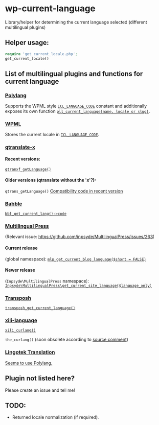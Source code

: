 # wp-current-language
Library/helper for determining the current language selected (different multilingual plugins)

## Helper usage:
```php
require 'get_current_locale.php';
get_current_locale()
````

## List of multilingual plugins and functions for current language

### [Polylang](https://wordpress.org/plugins/polylang/)
Supports the WPML style 
[`ICL_LANGUAGE_CODE`](https://polylang.pro/doc/wpml-api/) constant and 
additionally exposes its own function 
[`pll_current_language(name, locale or slug)`](https://polylang.wordpress.com/documentation/documentation-for-developers/functions-reference/).


### [WPML](https://wpml.org)
Stores the current locale in 
[`ICL_LANGUAGE_CODE`](https://wpml.org/documentation/support/wpml-coding-api/).


### [qtranslate-x](https://wordpress.org/plugins/qtranslate-x/)

#### Recent versions:
[`qtranxf_getLanguage()`](https://github.com/qTranslate-Team/qtranslate-x/blob/e0e0c378308a5c1c7746357f04c41326feb05d64/qtranslate_utils.php#L465)

#### Older versions (qtranslate without the 'x'?):
`qtrans_getLanguage()` 
[Compatibility code in recent version](https://github.com/qTranslate-Team/qtranslate-x/blob/e0e0c378308a5c1c7746357f04c41326feb05d64/qtranslate_compatibility.php#L30)


### [Babble](https://github.com/Automattic/babble)
[`bbl_get_current_lang()->code`](https://github.com/Automattic/babble/blob/7f89ef408984f5399a9be8bf4394dfb4e46125b2/api.php#L519)


### [Multilingual Press](https://wordpress.org/plugins/multilingual-press/)
(Relevant issue: https://github.com/inpsyde/MultilingualPress/issues/263)

#### Current release
(global namespace):
[`mlp_get_current_blog_language($short = FALSE)`](https://github.com/inpsyde/MultilingualPress/blob/60b1b30f6ba910d04f6f6cbc8a1a9717c02529f3/src/inc/functions.php#L38)

#### Newer release
(`Inpsyde\MultilingualPress` namespace):
[`Inpsyde\MultilingualPress\get_current_site_language($language_only)`](https://github.com/inpsyde/MultilingualPress/blob/0bd4961e6fb16a76bb292c7bed52ccb5a0d42231/inc/functions.php#L323)


### [Transposh](https://wordpress.org/plugins/transposh-translation-filter-for-wordpress/)
[`transposh_get_current_language()`](https://plugins.trac.wordpress.org/browser/transposh-translation-filter-for-wordpress/tags/0.9.5/transposh.php#L1632)


### [xili-language](https://wordpress.org/plugins/xili-language/)
[`xili_curlang()`](https://plugins.trac.wordpress.org/browser/xili-language/tags/2.21.2/xili-language.php#L5214)

`the_curlang()` (soon obsolete according to [source comment](https://plugins.trac.wordpress.org/browser/xili-language/tags/2.21.2/xili-language.php#L5211))



### [Lingotek Translation](https://wordpress.org/plugins/lingotek-translation/)
[Seems to use Polylang.](https://plugins.trac.wordpress.org/browser/lingotek-translation/tags/1.2.8/admin/admin.php#L627)


## Plugin not listed here?
Please create an issue and tell me!

## TODO:
- Returned locale normalization (if required).
